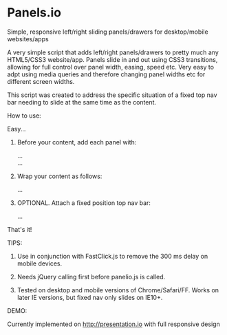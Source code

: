 Panels.io
=========

Simple, responsive left/right sliding panels/drawers for desktop/mobile websites/apps


A very simple script that adds left/right panels/drawers to pretty much any HTML5/CSS3 website/app. Panels slide in and out using CSS3 transitions, allowing for full control over panel width, easing, speed etc. Very easy to adpt using media queries and therefore changing panel widths etc for different screen widths.

This script was created to address the specific situation of a fixed top nav bar needing to slide at the same time as the content. 


How to use:

Easy...

1)  Before your content, add each panel with:
    
    <div class="side-pane left"> ... </div>
    
    <div class="side-pane right"> ... </div>
    
2)  Wrap your content as follows:

    <div id="container"> ... </div>
    
3)  OPTIONAL. Attach a fixed position top nav bar:

    <nav> ... </nav>
    
    
That's it!


TIPS:

1)  Use in conjunction with FastClick.js to remove the 300 ms delay on mobile devices.

2)  Needs jQuery calling first before panelio.js is called.

3)  Tested on desktop and mobile versions of Chrome/Safari/FF. Works on later IE versions, but fixed nav only slides on IE10+.


DEMO:

Currently implemented on http://presentation.io with full responsive design

